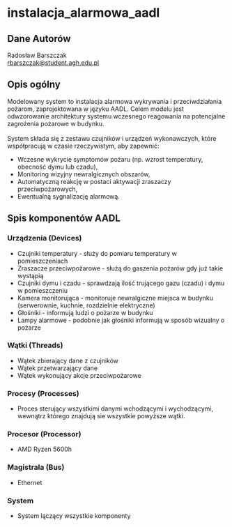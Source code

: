 # instalacja_alarmowa_aadl

## Dane Autorów
Radosław Barszczak
<br>rbarszczak@student.agh.edu.pl


## Opis ogólny
Modelowany system to instalacja alarmowa wykrywania i przeciwdziałania pożarom, zaprojektowana w języku AADL. Celem modelu jest odwzorowanie architektury systemu wczesnego reagowania na potencjalne zagrożenia pożarowe w budynku.
<br><br>System składa się z zestawu czujników i urządzeń wykonawczych, które współpracują w czasie rzeczywistym, aby zapewnić:
- Wczesne wykrycie symptomów pożaru (np. wzrost temperatury, obecność dymu lub czadu),
- Monitoring wizyjny newralgicznych obszarów,
- Automatyczną reakcję w postaci aktywacji zraszaczy przeciwpożarowych,
- Ewentualną sygnalizację alarmową.

## Spis komponentów AADL

### Urządzenia (Devices)
- Czujniki temperatury - służy do pomiaru temperatury w pomieszczeniach 
- Zraszacze przeciwpożarowe - służą do gaszenia pożarów gdy już takie wystąpią
- Czujniki dymu i czadu - sprawdzają ilość trującego gazu (czadu) i dymu w pomieszczeniu
- Kamera monitorująca - monitoruje newralgiczne miejsca w budynku (serwerownie, kuchnie, rozdzielnie elektryczne)
- Głośniki - informują ludzi o pożarze w budynku
- Lampy alarmowe - podobnie jak głośniki informują w sposób wizualny o pożarze

### Wątki (Threads)

- Wątek zbierający dane z czujników
- Wątek przetwarzający dane
- Wątek wykonujący akcje przeciwpożarowe

### Procesy (Processes)

- Proces sterujący wszystkimi danymi wchodzącymi i wychodzącymi, wewnątrz którego znajdują sie wszystkie powyższe wątki.
  
### Procesor (Processor)

- AMD Ryzen 5600h

### Magistrala (Bus)

- Ethernet

### System

- System lączący wszystkie komponenty

